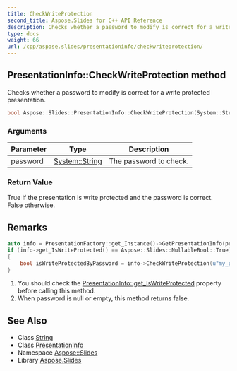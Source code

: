 ```yaml
---
title: CheckWriteProtection
second_title: Aspose.Slides for C++ API Reference
description: Checks whether a password to modify is correct for a write protected presentation.
type: docs
weight: 66
url: /cpp/aspose.slides/presentationinfo/checkwriteprotection/
---
```

## PresentationInfo::CheckWriteProtection method


Checks whether a password to modify is correct for a write protected presentation.

```cpp
bool Aspose::Slides::PresentationInfo::CheckWriteProtection(System::String password) override
```


### Arguments

| Parameter | Type | Description |
| --- | --- | --- |
| password | [System::String](../../../system/string/) | The password to check. |

### Return Value

True if the presentation is write protected and the password is correct. False otherwise.
## Remarks



```cpp
auto info = PresentationFactory::get_Instance()->GetPresentationInfo(presentationFilePath);
if (info->get_IsWriteProtected() == Aspose::Slides::NullableBool::True)
{
    bool isWriteProtectedByPassword = info->CheckWriteProtection(u"my_password");
}
```



1. You should check the [PresentationInfo::get_IsWriteProtected](../get_iswriteprotected/) property before calling this method.
1. When password is null or empty, this method returns false.



## See Also

* Class [String](../../../system/string/)
* Class [PresentationInfo](../)
* Namespace [Aspose::Slides](../../)
* Library [Aspose.Slides](../../../)
